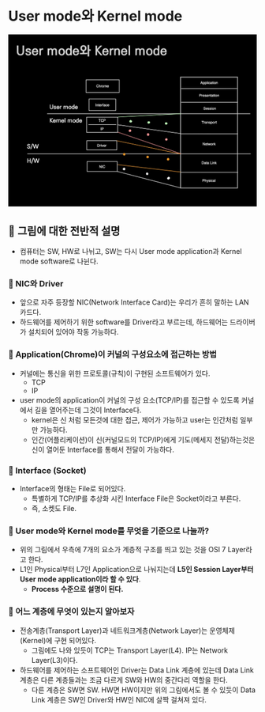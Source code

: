 # User mode와 Kernel mode
<img src = './UsermodeAndKernelmode.jpeg' width = 800>

## 🍎 그림에 대한 전반적 설명
- 컴퓨터는 SW, HW로 나뉘고, SW는 다시 User mode application과 Kernel mode software로 나뉜다.

### 📖 NIC와 Driver
- 앞으로 자주 등장할 NIC(Network Interface Card)는 우리가 흔히 말하는 LAN 카드다.
- 하드웨어를 제어하기 위한 software를 Driver라고 부르는데, 하드웨어는 드라이버가 설치되어 있어야 작동 가능하다.

### 📖 Application(Chrome)이 커널의 구성요소에 접근하는 방법
- 커널에는 통신을 위한 프로토콜(규칙)이 구현된 소프트웨어가 있다.
    - TCP
    - IP
- user mode의 application이 커널의 구성 요소(TCP/IP)를 접근할 수 있도록 커널에서 길을 열어주는데 그것이 Interface다.
    - kernel은 신 처럼 모든것에 대한 접근, 제어가 가능하고 user는 인간처럼 일부만 가능하다.
    - 인간(어플리케이션)이 신(커널모드의 TCP/IP)에게 기도(메세지 전달)하는것은 신이 열어둔 Interface를 통해서 전달이 가능하다.

### 📖 Interface (Socket)
- Interface의 형태는 File로 되어있다.
    - 특별하게 TCP/IP를 추상화 시킨 Interface File은 Socket이라고 부른다.
    - 즉, 소켓도 File.

### 📖 User mode와 Kernel mode를 무엇을 기준으로 나눌까?
- 위의 그림에서 우측에 7개의 요소가 계층적 구조를 띄고 있는 것을 OSI 7 Layer라고 한다.
- L1인 Physical부터 L7인 Application으로 나눠지는데 **L5인 Session Layer부터 User mode application이라 할 수 있다**.
    - **Process 수준으로 설명이 된다.**

### 📖 어느 계층에 무엇이 있는지 알아보자
- 전송계층(Transport Layer)과 네트워크계층(Network Layer)는 운영체제(Kernel)에 구현 되어있다.
    - 그림에도 나와 있듯이 TCP는 Transport Layer(L4). IP는 Network Layer(L3)이다.
- 하드웨어를 제어하는 소프트웨어인 Driver는 Data Link 계층에 있는데 Data Link 계층은 다른 계층들과는 조금 다르게 SW와 HW의 중간다리 역할을 한다.
    - 다른 계층은 SW면 SW. HW면 HW이지만 위의 그림에서도 볼 수 있듯이 Data Link 계층은 SW인 Driver와 HW인 NIC에 살짝 걸쳐져 있다.
